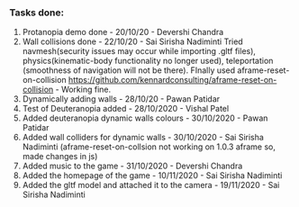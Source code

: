 ### Tasks done:

1. Protanopia demo done - 20/10/20 - Devershi Chandra
2. Wall collisions done - 22/10/20 - Sai Sirisha Nadiminti
Tried navmesh(security issues may occur while importing .gltf files), physics(kinematic-body functionality no longer used), teleportation (smoothness of navigation will not be there).
FInally used aframe-reset-on-collision https://github.com/kennardconsulting/aframe-reset-on-collision - Working fine.
3. Dynamically adding walls - 28/10/20 - Pawan Patidar
4. Test of Deuteranopia added - 28/10/2020 - Vishal Patel
5. Added deuteranopia dynamic walls colours - 30/10/2020 - Pawan Patidar
6. Added wall colliders for dynamic walls - 30/10/2020 - Sai Sirisha Nadiminti (aframe-reset-on-collsion not working on 1.0.3 aframe so, made changes in js)
7. Added music to the game - 31/10/2020 - Devershi Chandra
8. Added the homepage of the game - 10/11/2020 - Sai Sirisha Nadiminti
9. Added the gltf model and attached it to the camera - 19/11/2020 - Sai Sirisha Nadiminti
